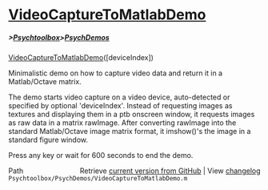 # [VideoCaptureToMatlabDemo](VideoCaptureToMatlabDemo)
##### >[Psychtoolbox](Psychtoolbox)>[PsychDemos](PsychDemos)

[VideoCaptureToMatlabDemo](VideoCaptureToMatlabDemo)([deviceIndex])  
  
Minimalistic demo on how to capture video data and return it in a  
Matlab/Octave matrix.  
  
The demo starts video capture on a video device, auto-detected or  
specified by optional 'deviceIndex'. Instead of requesting images as  
textures and displaying them in a ptb onscreen window, it requests images  
as raw data in a matrix rawImage. After converting rawImage into the  
standard Matlab/Octave image matrix format, it imshow()'s the image in a  
standard figure window.  
  
Press any key or wait for 600 seconds to end the demo.  
  




<div class="code_header" style="text-align:right;">
  <span style="float:left;">Path&nbsp;&nbsp;</span> <span class="counter">Retrieve <a href=
  "https://raw.github.com/Psychtoolbox-3/Psychtoolbox-3/beta/Psychtoolbox/PsychDemos/VideoCaptureToMatlabDemo.m">current version from GitHub</a> | View <a href=
  "https://github.com/Psychtoolbox-3/Psychtoolbox-3/commits/beta/Psychtoolbox/PsychDemos/VideoCaptureToMatlabDemo.m">changelog</a></span>
</div>
<div class="code">
  <code>Psychtoolbox/PsychDemos/VideoCaptureToMatlabDemo.m</code>
</div>

